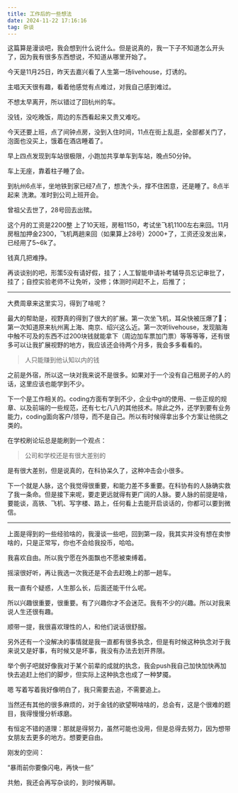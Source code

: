 ```yaml
---
title: 工作后的一些想法
date: 2024-11-22 17:16:16
tag: 杂谈
---
```


这篇算是漫谈吧，我会想到什么说什么。但是说真的，我一下子不知道怎么开头了，因为我有很多东西想说，不知道从哪里开始了。

今天是11月25日，昨天去嘉兴看了人生第一场livehouse，灯诱的。

主唱天天很有趣，看着他感觉有点难过，对我自己感到难过。

不想太早离开，所以错过了回杭州的车。

没钱，没吃晚饭，周边的东西看起来又贵又难吃。

今天还要上班，点了间钟点房，没到入住时间，11点在街上乱逛，全部都关门了，泡面也没买上，饿着在酒店睡着了。

早上四点发现到车站很极限，小跑加共享单车到车站，晚点50分钟。

车上无座，靠着柱子睡了会。

到杭州6点半，坐地铁到家已经7点了，想洗个头，撑不住困意，还是睡了。8点半起来 洗漱。准时到公司上班开会。

曾祖父去世了，28号回去出殡。

这个月的工资是2200整 上了10天班，房租1150，考试坐飞机1100左右来回。11月房租加押金2300，飞机两趟来回（如果算上28号）2000+了，工资还没发出来，已经用了5~6k了。

钱真几把难挣。

再谈谈别的吧，形策5没有请好假，挂了；人工智能申请补考辅导员忘记审批了，挂了；自控实验老师不让免听，没修；体测时间赶不上，后推了；

---

大费周章来这里实习，得到了啥呢？

最大的帮助是，视野真的得到了很大的扩展。第一次坐飞机，耳朵快被压爆了🤣；第一次知道原来杭州离上海、南京、绍兴这么近。第一次听livehouse，发现脑海中触不可及的东西不过200块钱就能拿下（周边加车票加门票）等等等等，还有很多可以让我扩展视野的地方，我应该还会待两个月多，我会多多看看的。

> 人只能赚到他认知以内的钱

之前是外宿，所以这一块对我来说不是很多。如果对于一个没有自己租房子的人的话，这里应该也能学到不少。

下一个是工作相关的。coding方面有学到不少，企业中git的使用、一些正规的规章、以及前端的一些规范，还有七七八八的其他技术。除此之外，还学到要有业务能力，coding面向客户/领导，而不是自己。所以有时候得拿出多个方案让他挑之类的。

在学校刷论坛总是能刷到一个观点：

> 公司和学校还是有很大差别的

是有很大差别，但是说真的，在科协呆久了，这种冲击会小很多。

下一个就是人脉，这个我觉得很重要，和能力差不多重要。在科协有的人脉确实救了我一条命。但是接下来呢，要走更远就得有更广阔的人脉。要人脉的前提是啥，要能谈，高铁、飞机、写字楼、路上，任何看上去能开启谈话的，你都可以要到微信。

---

上面是得到的一些经验啥的，我漫谈一些吧，回到第一段，我其实并没有想在卖惨啥的，只是正常写，你也不会给我投币，哈哈。

我喜欢自由。所以我宁愿在外面飘也不愿被束缚着。

摇滚很好听，再让我选一次我还是不会去赶晚上的那一趟车。

我一直有个疑惑，人生那么长，后面还能干什么呢。

所以兴趣很重要，很重要。有了兴趣你才不会迷茫。我有不少的兴趣。所以对我来说人生还很有趣。

顺带一提，我很喜欢理性的人，和他们说话很舒服。

另外还有一个没解决的事情就是我一直都有很多执念，但是有时候这种执念对于我来说又是好事，有时候又是坏事，我没有办法去划开界限。

举个例子吧就好像我对于某个前辈的成就的执念，我会push我自己加快加快再加快去追赶上他们的脚步，但实际上这种执念也成了一种梦魇。

嗯 写着写着我好像明白了，我只需要去追，不需要追上。

当然还有其他的很多麻烦的，对于金钱的欲望啊啥啥的，总会有，这是个很难的题目，我得慢慢分析琢磨。

有恒定不错的道理：那就是得努力，虽然可能也没用，但是总得去努力，因为想带女朋友去更多的地方。想要更自由。

刚发的空间：

“暴雨前你要像闪电，再快一些”

共勉，我还会再写杂谈的，到时候再聊。
